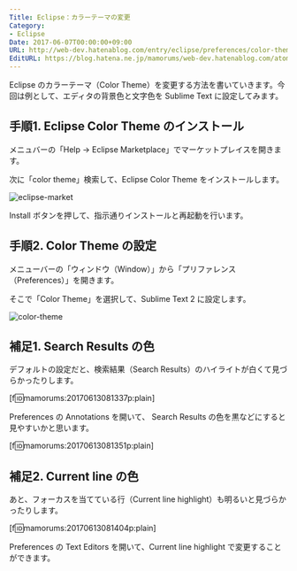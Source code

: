 ```yaml
---
Title: Eclipse：カラーテーマの変更
Category:
- Eclipse
Date: 2017-06-07T00:00:00+09:00
URL: http://web-dev.hatenablog.com/entry/eclipse/preferences/color-theme
EditURL: https://blog.hatena.ne.jp/mamorums/web-dev.hatenablog.com/atom/entry/13355765958055337536
---
```


Eclipse のカラーテーマ（Color Theme）を変更する方法を書いていきます。今回は例として、エディタの背景色と文字色を Sublime Text に設定してみます。


## 手順1. Eclipse Color Theme のインストール
メニュバーの「Help → Eclipse Marketplace」でマーケットプレイスを開きます。

次に「color theme」検索して、Eclipse Color Theme をインストールします。

![eclipse-market](http://cdn-ak.f.st-hatena.com/images/fotolife/m/mamorums/20160814/20160814092801.png)

Install ボタンを押して、指示通りインストールと再起動を行います。


## 手順2. Color Theme の設定
メニューバーの「ウィンドウ（Window）」から「プリファレンス（Preferences）」を開きます。

そこで「Color Theme」を選択して、Sublime Text 2 に設定します。

![color-theme](http://cdn-ak.f.st-hatena.com/images/fotolife/m/mamorums/20160814/20160814092802.png)


## 補足1. Search Results の色
デフォルトの設定だと、検索結果（Search Results）のハイライトが白くて見づらかったりします。

[f:id:mamorums:20170613081337p:plain]

Preferences の Annotations を開いて、 Search Results の色を黒などにすると見やすいかと思います。

[f:id:mamorums:20170613081351p:plain]


## 補足2. Current line の色
あと、フォーカスを当てている行（Current line highlight）も明るいと見づらかったりします。

[f:id:mamorums:20170613081404p:plain]

Preferences の Text Editors を開いて、Current line highlight で変更することができます。
